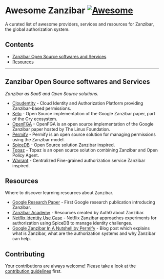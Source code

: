 # Awesome Zanzibar [![Awesome](https://awesome.re/badge-flat.svg)](https://awesome.re)

A curated list of awesome providers, services and resources for Zanzibar, the global authorization system.

## Contents

- [Zanzibar Open Source softwares and Services](#zanzibar-open-source-softwares-and-services)
- [Resources](#resources)

---

## Zanzibar Open Source softwares and Services

*Zanzibar as SaaS and Open Source solutions.*

- [Cloudentity](https://cloudentity.com/) - Cloud Identity and Authorization Platform providing Zanzibar-based permissions.
- [Keto](https://github.com/ory/keto) - Open Source implementation of the Google Zanzibar paper, part of the Ory ecosystem.
- [OpenFGA](https://github.com/openfga/openfga) - OpenFGA is an open source implementation of the Google Zanzibar paper hosted by The Linux Foundation.
- [Permify](https://github.com/Permify/permify) - Permify is an open source solution for managing permissions using the Zanzibar model.
- [SpiceDB](https://github.com/authzed/spicedb) - Open Source solution Zanzibar inspired.
- [Topaz](https://github.com/aserto-dev/topaz) - Topaz is an open source solution combining Zanzibar and Open Policy Agent.
- [Warrant](https://github.com/warrant-dev/warrant) - Centralized Fine-grained authorization service Zanzibar inspired.

## Resources

Where to discover learning resources about Zanzibar.

- [Google Research Paper](https://research.google/pubs/pub48190/) - First Google research publication introducing Zanzibar.
- [Zanzibar Academy](https://zanzibar.academy/) - Resources created by Auth0 about Zanzibar.
- [Netflix Identity Use Case](https://netflixtechblog.com/abac-on-spicedb-enabling-netflixs-complex-identity-types-c118f374fa89) - Netflix Zanzibar approaches experiments for authorization using SpiceDB to manage identity challenges.
- [Google Zanzibar In A Nutshell by Permify](https://www.permify.co/post/google-zanzibar-in-a-nutshell/) - Blog post which explains what is Zanzibar, what are the authorization systems and why Zanzibar can help.

## Contributing

Your contributions are always welcome! Please take a look at the [contribution guidelines](https://github.com/cerberauth/awesome-zanzibar/blob/master/CONTRIBUTING.md) first.

